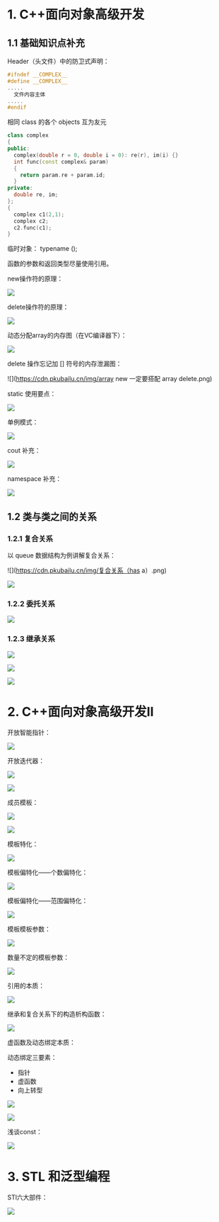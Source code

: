 # 1. C++面向对象高级开发

## 1.1 基础知识点补充

Header（头文件）中的防卫式声明：

```C++
#ifndef __COMPLEX__
#define __COMPLEX__
.....
  文件内容主体
.....
#endif
```

相同 class 的各个 objects 互为友元

```C++
class complex 
{
public:
  complex(double r = 0, double i = 0): re(r), im(i) {}
  int func(const complex& param)
  {
    return param.re + param.id;
  }
private:
  double re, im;
};
{
  complex c1(2,1);
  complex c2;
  c2.func(c1);
}
```

临时对象： typename ();

函数的参数和返回类型尽量使用引用。

new操作符的原理：

![](https://cdn.pkubailu.cn/img/new的原理.png)

delete操作符的原理：

![](https://cdn.pkubailu.cn/img/delete原理.png)

动态分配array的内存图（在VC编译器下）：

![](https://cdn.pkubailu.cn/img/动态分配array的内存图.png)

delete 操作忘记加 [] 符号的内存泄漏图：

![](https://cdn.pkubailu.cn/img/array new 一定要搭配 array delete.png)

static 使用要点：

![](https://cdn.pkubailu.cn/img/static补充.png)

单例模式：

![](https://cdn.pkubailu.cn/img/单例模式.png)

cout 补充：

![](https://cdn.pkubailu.cn/img/cout补充.png)

namespace 补充：

![](https://cdn.pkubailu.cn/img/namespace补充.png)

## 1.2 类与类之间的关系

### 1.2.1 复合关系

以 queue 数据结构为例讲解复合关系：

![](https://cdn.pkubailu.cn/img/复合关系（has a）.png)

![](https://cdn.pkubailu.cn/img/复合关系下的构造和析构1.png)

### 1.2.2 委托关系

![](https://cdn.pkubailu.cn/img/委托关系.png)

### 1.2.3 继承关系

![](https://cdn.pkubailu.cn/img/继承关系.png)

![](https://cdn.pkubailu.cn/img/继承关系下的构造和析构.png)

![](https://cdn.pkubailu.cn/img/继承与virtual.png)

# 2. C++面向对象高级开发Ⅱ

开放智能指针：

![](https://cdn.pkubailu.cn/img/开放智能指针.png)

开放迭代器：

![](https://cdn.pkubailu.cn/img/开放迭代器1.png)

![](https://cdn.pkubailu.cn/img/开放迭代器2.png)

成员模板：

![](https://cdn.pkubailu.cn/img/成员模板1.png)

![](https://cdn.pkubailu.cn/img/成员模板2.png)

模板特化：

![](https://cdn.pkubailu.cn/img/模板特化.png)

模板偏特化——个数偏特化：

![](https://cdn.pkubailu.cn/img/模板偏特化——个数.png)

模板偏特化——范围偏特化：

![](https://cdn.pkubailu.cn/img/模板偏特化——范围.png)

模板模板参数：

![](https://cdn.pkubailu.cn/img/模板模板参数.png)

数量不定的模板参数：

![](https://cdn.pkubailu.cn/img/数量不定的模板参数.png)

引用的本质：

![](https://cdn.pkubailu.cn/img/引用的本质.png)

继承和复合关系下的构造析构函数：

![](https://cdn.pkubailu.cn/img/继承和复合关系下的构造析构.png)

虚函数及动态绑定本质：

动态绑定三要素：

- 指针
- 虚函数
- 向上转型

![](https://cdn.pkubailu.cn/img/vptr和vtbl.png)

![](https://cdn.pkubailu.cn/img/虚函数与this.png)

浅谈const：

![](https://cdn.pkubailu.cn/img/浅谈const.png)

# 3. STL 和泛型编程

STl六大部件：

![](https://cdn.pkubailu.cn/img/STL六大部件.png)


